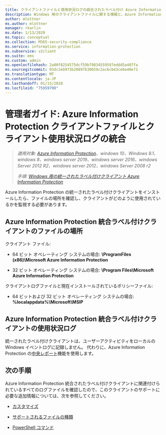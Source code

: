 ```yaml
---
title: クライアントファイルと使用状況ログの統合されたラベル付け Azure Information Protection
description: Windows 用のクライアントファイルに関する情報と、Azure Information Protection 統合されたラベル付けクライアントの使用状況ログ。
author: mlottner
ms.author: mlottner
manager: rkarlin
ms.date: 1/13/2020
ms.topic: conceptual
ms.collection: M365-security-compliance
ms.service: information-protection
ms.subservice: v2client
ms.suite: ems
ms.custom: admin
ms.openlocfilehash: 2a00f8254575dcf59b79834559597eddd5a407fa
ms.sourcegitcommit: 03dc2eb973b20897b30659c2ac6cb43ce0a40e71
ms.translationtype: MT
ms.contentlocale: ja-JP
ms.lasthandoff: 01/15/2020
ms.locfileid: "75959790"
---
```

# <a name="admin-guide-azure-information-protection-unified-labeling-client-files-and-client-usage-logging"></a>管理者ガイド: Azure Information Protection クライアントファイルとクライアント使用状況ログの統合

>*適用対象: [Azure Information Protection](https://azure.microsoft.com/pricing/details/information-protection)、windows 10、Windows 8.1、windows 8、windows server 2019、windows server 2016、windows Server 2012 R2、windows server 2012、windows Server 2008 r2*
>
> *手順: [Windows 用の統一されたラベル付けクライアント Azure Information Protection](../faqs.md#whats-the-difference-between-the-azure-information-protection-client-and-the-azure-information-protection-unified-labeling-client)*

Azure Information Protection の統一されたラベル付けクライアントをインストールしたら、ファイルの場所を確認し、クライアントがどのように使用されているかを監視する必要があります。

## <a name="file-locations-for-the-azure-information-protection-unified-labeling-client"></a>Azure Information Protection 統合ラベル付けクライアントのファイルの場所

クライアント ファイル:   

- 64 ビット オペレーティング システムの場合: **\ProgramFiles (x86)\Microsoft Azure Information Protection**

- 32 ビット オペレーティング システムの場合: **\Program Files\Microsoft Azure Information Protection**

クライアントログファイルと現在インストールされているポリシーファイル:

- 64 ビットおよび 32 ビット オペレーティング システムの場合: **%localappdata%\Microsoft\MSIP**


## <a name="usage-logging-for-the-azure-information-protection-unified-labeling-client"></a>Azure Information Protection 統合ラベル付けクライアントの使用状況ログ

統一されたラベル付けクライアントは、ユーザーアクティビティをローカルの Windows イベントログに記録しません。 代わりに、Azure Information Protection の[中央レポート](../reports-aip.md)機能を使用します。 


## <a name="next-steps"></a>次の手順
Azure Information Protection 統合されたラベル付けクライアントに関連付けられているすべてのログファイルを確認したので、このクライアントのサポートに必要な追加情報については、次を参照してください。

- [カスタマイズ](clientv2-admin-guide-customizations.md)

- [サポートされるファイルの種類](clientv2-admin-guide-file-types.md)

- [PowerShell コマンド](clientv2-admin-guide-powershell.md)

